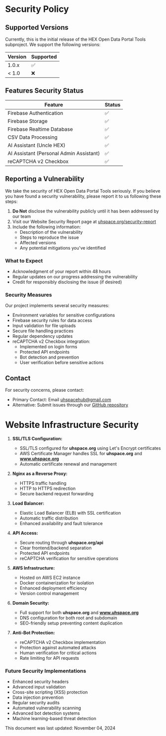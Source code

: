 # Security Policy

## Supported Versions
Currently, this is the initial release of the HEX Open Data Portal Tools subproject. We support the following versions:

| Version | Supported          |
| ------- | ------------------ |
| 1.0.x   | :white_check_mark: |
| < 1.0   | :x:                |

## Features Security Status

| Feature | Status |
| ------- | ------ |
| Firebase Authentication | :white_check_mark: |
| Firebase Storage | :white_check_mark: |
| Firebase Realtime Database | :white_check_mark: |
| CSV Data Processing | :white_check_mark: |
| AI Assistant (Uncle HEX) | :white_check_mark: |
| AI Assistant (Personal Admin Assistant) | :white_check_mark: |
| reCAPTCHA v2 Checkbox | :white_check_mark: |

## Reporting a Vulnerability

We take the security of HEX Open Data Portal Tools seriously. If you believe you have found a security vulnerability, please report it to us following these steps:

1. **Do Not** disclose the vulnerability publicly until it has been addressed by our team
2. Visit our Website Security Report page at [uhspace.org/security-report](https://uhspace.org/security-report)
3. Include the following information:
   - Description of the vulnerability
   - Steps to reproduce the issue
   - Affected versions
   - Any potential mitigations you've identified

### What to Expect

- Acknowledgment of your report within 48 hours
- Regular updates on our progress addressing the vulnerability
- Credit for responsibly disclosing the issue (if desired)

### Security Measures

Our project implements several security measures:

- Environment variables for sensitive configurations
- Firebase security rules for data access
- Input validation for file uploads
- Secure file handling practices
- Regular dependency updates
- reCAPTCHA v2 Checkbox integration:
  * Implemented on login forms
  * Protected API endpoints
  * Bot detection and prevention
  * User verification before sensitive actions

## Contact

For security concerns, please contact:
- Primary Contact: Email uhspacehub@gmail.com
- Alternative: Submit issues through our [GitHub repository](https://github.com/HACC-2024/HEX)

# Website Infrastructure Security

1. **SSL/TLS Configuration:**
   - SSL/TLS configured for **uhspace.org** using Let's Encrypt certificates
   - AWS Certificate Manager handles SSL for **uhspace.org** and **www.uhspace.org**
   - Automatic certificate renewal and management

2. **Nginx as a Reverse Proxy:**
   - HTTPS traffic handling
   - HTTP to HTTPS redirection
   - Secure backend request forwarding

3. **Load Balancer:**
   - Elastic Load Balancer (ELB) with SSL certification
   - Automatic traffic distribution
   - Enhanced availability and fault tolerance

4. **API Access:**
   - Secure routing through **uhspace.org/api**
   - Clear frontend/backend separation
   - Protected API endpoints
   - reCAPTCHA verification for sensitive operations

5. **AWS Infrastructure:**
   - Hosted on AWS EC2 instance
   - Docker containerization for isolation
   - Enhanced deployment efficiency
   - Version control management

6. **Domain Security:**
   - Full support for both **uhspace.org** and **www.uhspace.org**
   - DNS configuration for both root and subdomain
   - SEO-friendly setup preventing content duplication

7. **Anti-Bot Protection:**
   - reCAPTCHA v2 Checkbox implementation
   - Protection against automated attacks
   - Human verification for critical actions
   - Rate limiting for API requests

### Future Security Implementations

- Enhanced security headers
- Advanced input validation
- Cross-site scripting (XSS) protection
- Data injection prevention
- Regular security audits
- Automated vulnerability scanning
- Advanced bot detection systems
- Machine learning-based threat detection

This document was last updated: November 04, 2024